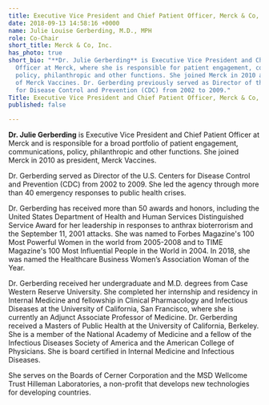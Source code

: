 ```yaml
---
title: Executive Vice President and Chief Patient Officer, Merck & Co, Inc.
date: 2018-09-13 14:58:16 +0000
name: Julie Louise Gerberding, M.D., MPH
role: Co-Chair
short_title: Merck & Co, Inc.
has_photo: true
short_bio: "**Dr. Julie Gerberding** is Executive Vice President and Chief Patient
  Officer at Merck, where she is responsible for patient engagement, communications,
  policy, philanthropic and other functions. She joined Merck in 2010 as president
  of Merck Vaccines. Dr. Gerberding previously served as Director of the U.S. Centers
  for Disease Control and Prevention (CDC) from 2002 to 2009."
Title: Executive Vice President and Chief Patient Officer, Merck & Co, Inc.
published: false

---
```

**Dr. Julie Gerberding** is Executive Vice President and Chief Patient Officer at Merck and is responsible for a broad portfolio of patient engagement, communications, policy, philanthropic and other functions. She joined Merck in 2010 as president, Merck Vaccines.  
  
Dr. Gerberding served as Director of the U.S. Centers for Disease Control and Prevention (CDC) from 2002 to 2009. She led the agency through more than 40 emergency responses to public health crises.   
  
Dr. Gerberding has received more than 50 awards and honors, including the United States Department of Health and Human Services Distinguished Service Award for her leadership in responses to anthrax bioterrorism and the September 11, 2001 attacks. She was named to Forbes Magazine's 100 Most Powerful Women in the world from 2005-2008 and to TIME Magazine's 100 Most Influential People in the World in 2004. In 2018, she was named the Healthcare Business Women’s Association Woman of the Year.  
  
Dr. Gerberding received her undergraduate and M.D. degrees from Case Western Reserve University. She completed her internship and residency in Internal Medicine and fellowship in Clinical Pharmacology and Infectious Diseases at the University of California, San Francisco, where she is currently an Adjunct Associate Professor of Medicine. Dr. Gerberding received a Masters of Public Health at the University of California, Berkeley. She is a member of the National Academy of Medicine and a fellow of the Infectious Diseases Society of America and the American College of Physicians. She is board certified in Internal Medicine and Infectious Diseases.  
  
She serves on the Boards of Cerner Corporation and the MSD Wellcome Trust Hilleman Laboratories, a non-profit that develops new technologies for developing countries.